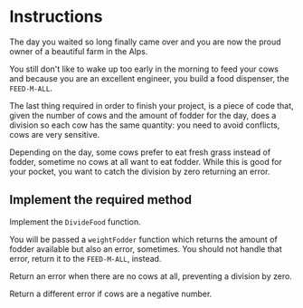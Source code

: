 # Instructions

The day you waited so long finally came over and you are now the proud owner
of a beautiful farm in the Alps.

You still don't like to wake up too early in the morning to feed your cows and
because you are an excellent engineer, you build a food dispenser, the
`FEED-M-ALL`.

The last thing required in order to finish your project, is a piece of code
that, given the number of cows and the amount of fodder for the day, does a
division so each cow has the same quantity: you need to avoid conflicts,
cows are very sensitive.

Depending on the day, some cows prefer to eat fresh grass instead of fodder,
sometime no cows at all want to eat fodder. While this is good for your
pocket, you want to catch the division by zero returning an error.

## Implement the required method

Implement the `DivideFood` function.

You will be passed a `weightFodder` function which returns the amount of fodder
available but also an error, sometimes. You should not handle that error,
return it to the `FEED-M-ALL`, instead.

Return an error when there are no cows at all, preventing a division by zero.

Return a different error if cows are a negative number.
